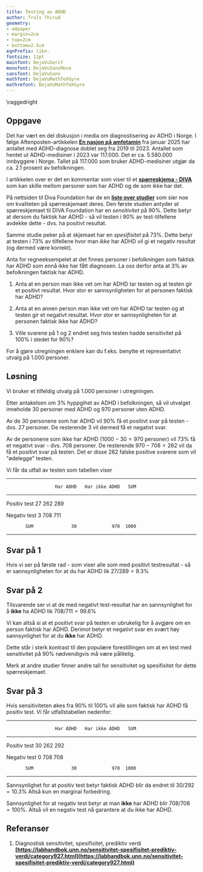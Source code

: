 ```yaml
---
title: Testing av ADHD
author: Truls Thirud
geometry: 
- a4paper
- margin=2cm
- top=2cm
- bottom=2.5cm
eqnPrefix: likn.
fontsize: 11pt
mainfont: DejaVuSerif
monofont: DejaVuSansMono
sansfont: DejaVuSans
mathfont: DejaVuMathTeXGyre
mathrmfont: DejaVuMathTeXGyre
---
```

\raggedright

## Oppgave

Det har vært en del diskusjon i media om diagnostisering av ADHD i Norge. 
I følge Aftenposten-artikkelen **[En nasjon på amfetamin](https://www.aftenposten.no/meninger/kommentar/i/8qvkRE/kan-man-kjoepe-seg-en-adhd-diagnose)** fra januar 2025 har antallet med ADHD-diagnose doblet seg fra 2019 til 2023. Antallet som hentet ut ADHD-medisiner i 2023 var 117.000.  Det er ca. 5.580.000 innbyggere i Norge. 
Tallet på 117.000 som bruker ADHD-medisiner utgjør da ca. 2.1 prosent av befolkningen.

I artikkelen over er det en kommentar som viser til et **[spørreskjema - DIVA](https://www.divacenter.eu)** som kan skille mellom personer som har ADHD og de som ikke har det. 

På nettsiden til Diva Foundation har de en **[liste over studier](https://www.divacenter.eu/more-information/validation/)** som sier noe om kvaliteten på spørreskjemaet deres. Den første studien antyder at spørreskjemaet til DIVA Foundation har en *sensitivitet* på 90%. Dette betyr at dersom du faktisk har ADHD - så vil testen i 90% av test-tilfellene avdekke dette - dvs. ha positivt resultat. 

Samme studie peker på at skjemaet har en *spesifisitet* på 73%. Dette betyr at testen i 73% av tilfellene hvor man *ikke* har ADHD vil gi et negativ resultat (og dermed være korrekt).

Anta for regneeksempelet at det finnes personer i befolkningen som faktisk har ADHD som ennå ikke har fått diagnosen. La oss derfor anta at 3% av befolkningen faktisk har ADHD.

1) Anta at en person man ikke vet om har ADHD tar testen og at testen gir et positivt resultat. Hvor stor er sannsynligheten for at personen faktisk har ADHD?

2) Anta at en annen person man ikke vet om har ADHD tar testen og at testen gir et negativt resultat. Hvor stor er sannsynligheten for at personen faktisk ikke har ADHD?

3) Ville svarene på 1 og 2 endret seg hvis testen hadde sensitivitet på 100% i stedet for 90%?

For å gjøre utregningen enklere kan du f.eks. benytte et representativt utvalg på 1.000 personer.

## Løsning

Vi bruker et tilfeldig utvalg på 1.000 personer i utregningen.

Etter antakelsen om 3% hyppgihet av ADHD i befolkningen, så vil utvalget inneholde 30 personer med ADHD og 970 personer uten ADHD.

Av de 30 personene som har ADHD vil 90% få et positivt svar på testen - dvs. 27 personer. De resterende 3 vil dermed få et negativt svar.

Av de personene som ikke har ADHD ($1000-30=970$ personer) vil 73% få et negativt svar - dvs. 708 personer. De resterende $970-708=262$ vil da få et positivt svar på testen. Det er disse 262 falske positive svarene som vil "ødelegge" testen.

Vi får da utfall av testen som tabellen viser

----------------------------------------------------
                      Har ADHD   Har ikke ADHD   SUM
--------------  -------------- --------------- -----
  Positiv test              27             262   289

  Negativ test               3             708   711

           SUM              30             970  1000  
----------------------------------------------------

## Svar på 1
Hvis vi ser på første rad - som viser alle som med positivt testresultat - så er sannsynligheten for at du har ADHD lik $27/289 = 9.3\%$

## Svar på 2
Tilsvarende ser vi at de med negativt test-resultat har en sannsynlighet for å **ikke** ha ADHD lik
$708/711 = 99.6\%$

Vi kan altså si at et positivt svar på testen er ubrukelig for å avgjøre om en person faktisk har ADHD. Derimot betyr et negativt svar en svært høy sannsynlighet for at du **ikke** har ADHD.

Dette står i sterk kontrast til den populære forestillingen om at en test med sensitivitet på 90% nødvendigvis må være pålitelig.

Merk at andre studier finner andre tall for sensitivitet og spesifisitet for dette spørreskjemaet.

## Svar på 3

Hvis sensitiviteten økes fra 90% til 100% vil alle som faktisk har ADHD få positiv test. Vi får utfallstabellen nedenfor:

----------------------------------------------------
                      Har ADHD   Har ikke ADHD   SUM
--------------  -------------- --------------- -----
  Positiv test              30             262   292

  Negativ test               0             708   708

           SUM              30             970  1000  
----------------------------------------------------

Sannsynlighet for at positiv test betyr faktisk ADHD blir da endret til $30/292=10.3\%$ Altså kun en marginal forbedring.

Sannsynlighet for at negativ test betyr at man **ikke** har ADHD blir $708/708=100\%$. Altså vil en negativ test nå garantere at du ikke har ADHD.

## Referanser
1. Diagnostisk sensitivitet, spesifisitet, prediktiv verdi
**[https://labhandbok.unn.no/sensitivitet-spesifisitet-prediktiv-verdi/category927.html](https://labhandbok.unn.no/sensitivitet-spesifisitet-prediktiv-verdi/category927.html)** 